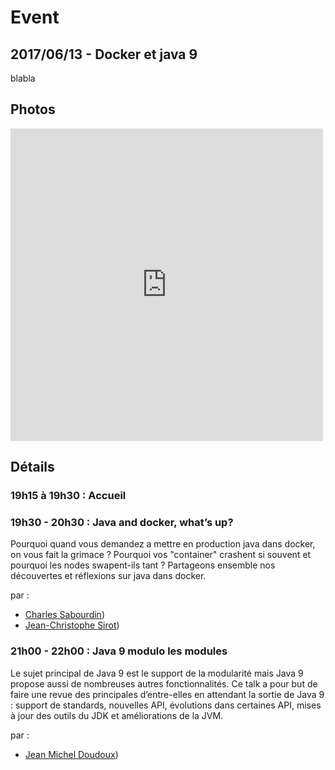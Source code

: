 # Event

## 2017/06/13 - Docker et java 9

blabla


## Photos
<div class="iframe_container">
<iframe align='center' src='https://www.flickr.com/slideShow/index.gne?user_id=131930460@N04&amp;set_id=72157685168154095' frameBorder='0' width='500' scrolling='no' height='500'></iframe>
</div>

## Détails

### 19h15 à 19h30 : Accueil

### 19h30 - 20h30 : Java and docker, what’s up?

Pourquoi quand vous demandez a mettre en production java dans docker, on vous fait la grimace ?
Pourquoi vos "container" crashent si souvent et pourquoi les nodes swapent-ils tant ?
Partageons ensemble nos découvertes et réflexions sur java dans docker.


par :
* [Charles Sabourdin](../speakers/sabourdin-charles.html))
* [Jean-Christophe Sirot](../speakers/sirot-jc.html))
### 21h00 - 22h00 : Java 9 modulo les modules

Le sujet principal de Java 9 est le support de la modularité mais Java 9 propose aussi de nombreuses autres fonctionnalités. Ce talk a pour but de faire une revue des principales d’entre-elles en attendant la sortie de Java 9 : support de standards, nouvelles API, évolutions dans certaines API, mises à jour des outils du JDK et améliorations de la JVM.


par :
* [Jean Michel Doudoux](../speakers/doudoux-jeanmichel.html))

